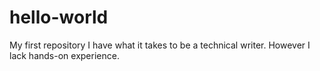 # hello-world
My first repository
I have what it takes to be a technical writer. However I lack hands-on experience.
